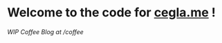 <h1>Welcome to the code for <a href="http://www.cegla.me"> cegla.me</a> !</h1>

<h6>WIP Coffee Blog at /coffee</h6>
